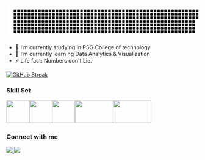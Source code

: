 ![gitartwork](gitartwork.svg)


- 🔭 I’m currently studying in PSG College of technology.
- 🌱 I’m currently learning Data Analytics & Visualization
- ⚡ Life fact: Numbers don't Lie.

[![GitHub Streak](https://github-readme-streak-stats.herokuapp.com?user=benny-abhishek&theme=buefy&date_format=M%20j%5B%2C%20Y%5D)](https://git.io/streak-stats)

### Skill Set

<a href="https://en.wikipedia.org/wiki/C_(programming_language)"><img align="left" src="https://en.wikiversity.org/wiki/File:Python.svg" height="60px" width="60px" /></a><a href="https://en.wikipedia.org/wiki/C%2B%2B"><a href="https://www.java.com/en/"><img src="" height="60px" width="100px" /></a><img align="left" src="https://upload.wikimedia.org/wikipedia/commons/thumb/1/18/ISO_C%2B%2B_Logo.svg/800px-ISO_C%2B%2B_Logo.svg.png" height="60px" width="60px" /></a><a href="https://www.python.org/"><img align="left" src="https://commons.wikimedia.org/wiki/File:C_Programming_Language.svg" height="60px" width="60px" /></a><a href="https://www.java.com/en/"><img src="https://en.wikipedia.org/wiki/Java_%28programming_language%29" height="60px" width="100px" /></a>

### Connect with me

<a href="https://www.instagram.com/benny__0603" target="_blank">
  <img src="https://img.shields.io/static/v1?style=for-the-badge&label=follow+me+on&logo=Instagram&message=Instagram&color=E4405F">
</a>
  
 <a href="https://www.linkedin.com/in/daniel-davidraj-41058a18a/" target="_blank">
  <img src="https://img.shields.io/static/v1?style=for-the-badge&label=follow+me+on&logo=LinkedIn&message=LinkedIn&color=0A66C2&logoColor=0A66C2">
</a>

